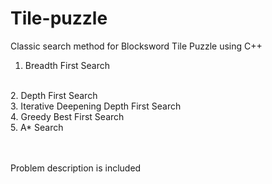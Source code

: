 # Tile-puzzle
Classic search method for Blocksword Tile Puzzle using C++
<br>
1. Breadth First Search
<br>
2. Depth First Search
<br>
3. Iterative Deepening Depth First Search
<br>
4. Greedy Best First Search
<br>
5. A* Search

<br><br>
Problem description is included
